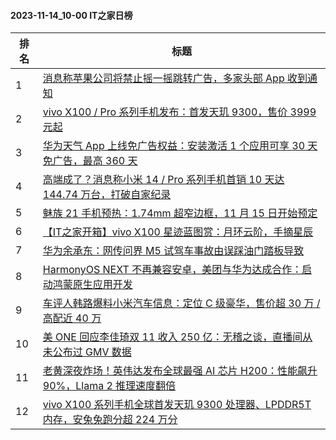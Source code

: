 #### 2023-11-14_10-00  IT之家日榜

| 排名 | 标题|
| --- | ---|
| 1 | [消息称苹果公司将禁止摇一摇跳转广告，多家头部 App 收到通知](https://www.ithome.com/0/732/259.htm) |
| 2 | [vivo X100 / Pro 系列手机发布：首发天玑 9300，售价 3999 元起](https://www.ithome.com/0/732/265.htm) |
| 3 | [华为天气 App 上线免广告权益：安装激活 1 个应用可享 30 天免广告，最高 360 天](https://www.ithome.com/0/732/119.htm) |
| 4 | [高端成了？消息称小米 14 / Pro 系列手机首销 10 天达 144.74 万台，打破自家纪录](https://www.ithome.com/0/732/143.htm) |
| 5 | [魅族 21 手机预热：1.74mm 超窄边框，11 月 15 日开始预定](https://www.ithome.com/0/732/115.htm) |
| 6 | [【IT之家开箱】vivo X100 星迹蓝图赏：月环云阶，手摘星辰](https://www.ithome.com/0/732/101.htm) |
| 7 | [华为余承东：网传问界 M5 试驾车事故由误踩油门踏板导致](https://www.ithome.com/0/732/258.htm) |
| 8 | [HarmonyOS NEXT 不再兼容安卓，美团与华为达成合作：启动鸿蒙原生应用开发](https://www.ithome.com/0/732/289.htm) |
| 9 | [车评人韩路爆料小米汽车信息：定位 C 级豪华，售价超 30 万 / 高配近 40 万](https://www.ithome.com/0/732/285.htm) |
| 10 | [美 ONE 回应李佳琦双 11 收入 250 亿：无稽之谈，直播间从未公布过 GMV 数据](https://www.ithome.com/0/732/124.htm) |
| 11 | [老黄深夜炸场！英伟达发布全球最强 AI 芯片 H200：性能飙升 90%，Llama 2 推理速度翻倍](https://www.ithome.com/0/732/284.htm) |
| 12 | [vivo X100 系列手机全球首发天玑 9300 处理器、LPDDR5T 内存，安兔兔跑分超 224 万分](https://www.ithome.com/0/732/261.htm) |
